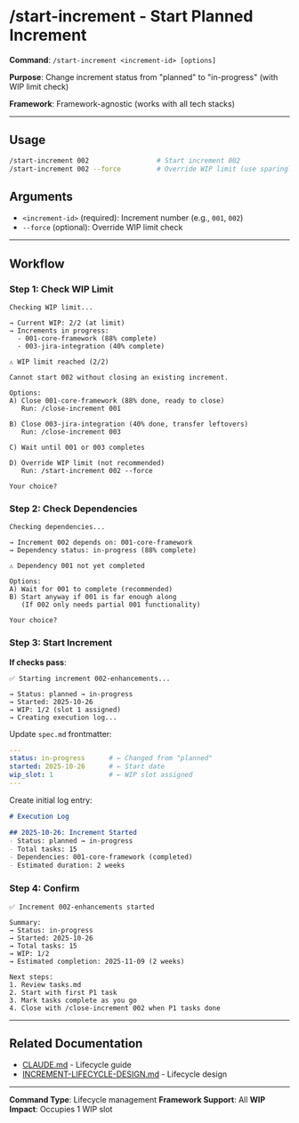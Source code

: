 # /start-increment - Start Planned Increment

**Command**: `/start-increment <increment-id> [options]`

**Purpose**: Change increment status from "planned" to "in-progress" (with WIP limit check)

**Framework**: Framework-agnostic (works with all tech stacks)

---

## Usage

```bash
/start-increment 002                 # Start increment 002
/start-increment 002 --force         # Override WIP limit (use sparingly)
```

## Arguments

- `<increment-id>` (required): Increment number (e.g., `001`, `002`)
- `--force` (optional): Override WIP limit check

---

## Workflow

### Step 1: Check WIP Limit

```
Checking WIP limit...

→ Current WIP: 2/2 (at limit)
→ Increments in progress:
  - 001-core-framework (88% complete)
  - 003-jira-integration (40% complete)

⚠️ WIP limit reached (2/2)

Cannot start 002 without closing an existing increment.

Options:
A) Close 001-core-framework (88% done, ready to close)
   Run: /close-increment 001

B) Close 003-jira-integration (40% done, transfer leftovers)
   Run: /close-increment 003

C) Wait until 001 or 003 completes

D) Override WIP limit (not recommended)
   Run: /start-increment 002 --force

Your choice?
```

### Step 2: Check Dependencies

```
Checking dependencies...

→ Increment 002 depends on: 001-core-framework
→ Dependency status: in-progress (88% complete)

⚠️ Dependency 001 not yet completed

Options:
A) Wait for 001 to complete (recommended)
B) Start anyway if 001 is far enough along
   (If 002 only needs partial 001 functionality)

Your choice?
```

### Step 3: Start Increment

**If checks pass**:

```
✅ Starting increment 002-enhancements...

→ Status: planned → in-progress
→ Started: 2025-10-26
→ WIP: 1/2 (slot 1 assigned)
→ Creating execution log...
```

Update `spec.md` frontmatter:

```yaml
---
status: in-progress      # ← Changed from "planned"
started: 2025-10-26      # ← Start date
wip_slot: 1              # ← WIP slot assigned
---
```

Create initial log entry:

```markdown
# Execution Log

## 2025-10-26: Increment Started
- Status: planned → in-progress
- Total tasks: 15
- Dependencies: 001-core-framework (completed)
- Estimated duration: 2 weeks
```

### Step 4: Confirm

```
✅ Increment 002-enhancements started

Summary:
→ Status: in-progress
→ Started: 2025-10-26
→ Total tasks: 15
→ WIP: 1/2
→ Estimated completion: 2025-11-09 (2 weeks)

Next steps:
1. Review tasks.md
2. Start with first P1 task
3. Mark tasks complete as you go
4. Close with /close-increment 002 when P1 tasks done
```

---

## Related Documentation

- [CLAUDE.md](../../CLAUDE.md#increment-lifecycle-management) - Lifecycle guide
- [INCREMENT-LIFECYCLE-DESIGN.md](../../.specweave/increments/0001-core-framework/reports/INCREMENT-LIFECYCLE-DESIGN.md) - Lifecycle design

---

**Command Type**: Lifecycle management
**Framework Support**: All
**WIP Impact**: Occupies 1 WIP slot
